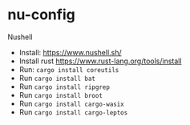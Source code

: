 # nu-config
Nushell
* Install: https://www.nushell.sh/
* Install rust https://www.rust-lang.org/tools/install
* Run: `cargo install coreutils`
* Run `cargo install bat`
* Run `cargo install ripgrep`
* Run `cargo install broot`
* Run `cargo install cargo-wasix`
* Run `cargo install cargo-leptos`
